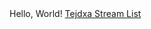<head>  
<link rel="stylesheet" href="styles/dark.css">  
</head>
<body>
Hello, World!
<a href="./Tejdxa Stream List">Tejdxa Stream List</a> 
</body>